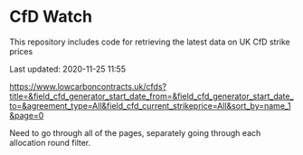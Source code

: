 # CfD Watch

This repository includes code for retrieving the latest data on UK CfD strike prices

Last updated: 2020-11-25 11:55



https://www.lowcarboncontracts.uk/cfds?title=&field_cfd_generator_start_date_from=&field_cfd_generator_start_date_to=&agreement_type=All&field_cfd_current_strikeprice=All&sort_by=name_1&page=0

Need to go through all of the pages, separately going through each allocation round filter.
